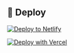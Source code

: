 ## 💫 Deploy

[![Deploy to Netlify](https://www.netlify.com/img/deploy/button.svg)](https://app.netlify.com/start/deploy?repository=https://github.com/gatsbyjs/gatsby-starter-blog)

[![Deploy with Vercel](https://vercel.com/button)](https://vercel.com/import/project?template=https://github.com/gatsbyjs/gatsby-starter-blog)
